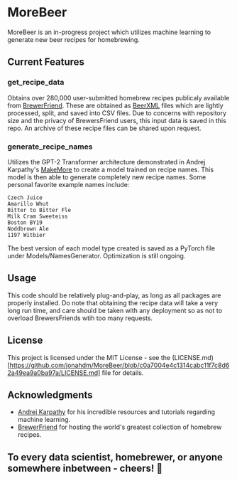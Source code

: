 # MoreBeer 
MoreBeer is an in-progress project which utilizes machine learning to generate new beer recipes for homebrewing.

## Current Features

### get_recipe_data
Obtains over 280,000 user-submitted homebrew recipes publicaly available from [BrewerFriend](https://www.brewersfriend.com/homebrew-recipes/). These are obtained as [BeerXML](http://www.beerxml.com/) files which are lightly processed, split, and saved into CSV files.
Due to concerns with repository size and the privacy of BrewersFriend users, this input data is saved in this repo. An archive of these recipe files can be shared upon request.

### generate_recipe_names
Utilizes the GPT-2 Transformer architecture demonstrated in Andrej Karpathy's [MakeMore](https://github.com/karpathy/makemore/) to create a model trained on recipe names.
This model is then able to generate completely new recipe names. Some personal favorite example names include:
```
Czech Juice
Amarillo Whut
Bitter to Bitter Fle
Milk Cram Sweeteiss
Boston BY19
Noddbrown Ale
1197 Witbier
```
The best version of each model type created is saved as a PyTorch file under Models/NamesGenerator. Optimization is still ongoing.

## Usage
This code should be relatively plug-and-play, as long as all packages are properly installed. Do note that obtaining the recipe data will take a very long run time, and care should be taken with any deployment so as not to overload BrewersFriends wtih too many requests.

## License
This project is licensed under the MIT License - see the (LICENSE.md)[https://github.com/jonahdm/MoreBeer/blob/c0a7004e4c1314cabc11f7c8d62a49ea9a0ba97a/LICENSE.md] file for details.

## Acknowledgments
* [Andrej Karpathy](https://karpathy.ai/) for his incredible resources and tutorials regarding machine learning.
* [BrewerFriend](https://www.brewersfriend.com/homebrew-recipes/) for hosting the world's greatest collection of homebrew recipes.

## To every data scientist, homebrewer, or anyone somewhere inbetween - cheers! :beer:
